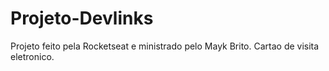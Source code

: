 # Projeto-Devlinks
Projeto feito pela Rocketseat e ministrado pelo Mayk Brito. Cartao de visita eletronico.
